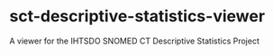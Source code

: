 # sct-descriptive-statistics-viewer
A viewer for the IHTSDO SNOMED CT Descriptive Statistics Project
